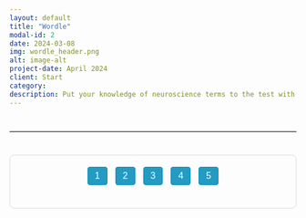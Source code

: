 ```yaml
---
layout: default
title: "Wordle"
modal-id: 2
date: 2024-03-08
img: wordle_header.png
alt: image-alt
project-date: April 2024
client: Start 
category: 
description: Put your knowledge of neuroscience terms to the test with five interactive Wordle games!
---
```


<!-- Optional visual separator between description and quiz -->
<hr class="wordle-quiz-separator">

<div class="wordle-quiz-container">
  <!-- Quiz Menu -->
  <div class="wordle-quiz-menu" style="text-align: center; margin-bottom: 20px;">
    <button onclick="showQuestion(1)" class="quiz-menu-button">1</button>
    <button onclick="showQuestion(2)" class="quiz-menu-button">2</button>
    <button onclick="showQuestion(3)" class="quiz-menu-button">3</button>
    <button onclick="showQuestion(4)" class="quiz-menu-button">4</button>
    <button onclick="showQuestion(5)" class="quiz-menu-button">5</button>
  </div>
<div class="quiz-question" id="question-1" style="display: none;">
  <iframe src="https://mywordle.strivemath.com/?word=ebjxwe" title="Wordle Puzzle 1" width="100%" height="600px" style="border: none;"></iframe>
</div>

<div class="quiz-question" id="question-2" style="display: none;">
  <iframe src="https://mywordle.strivemath.com/?word=yciwtgwz" title="Wordle Puzzle 2" width="100%" height="600px" style="border: none;"></iframe>
</div>

<div class="quiz-question" id="question-3" style="display: none;">
  <iframe src="https://mywordle.strivemath.com/?word=xojdw" title="Wordle Puzzle 3" width="100%" height="600px" style="border: none;"></iframe>
</div>

<div class="quiz-question" id="question-4" style="display: none;">
  <iframe src="https://mywordle.strivemath.com/?word=xfrly" title="Wordle Puzzle 4" width="100%" height="600px" style="border: none;"></iframe>
</div>

<div class="quiz-question" id="question-5" style="display: none;">
  <iframe src="https://mywordle.strivemath.com/?word=pvzqv" title="Wordle Puzzle 5" width="100%" height="600px" style="border: none;"></iframe>
</div>


<style>
/* Quiz container and menu styling */
.wordle-quiz-container {
  border: 1px solid #ddd;
  padding: 20px;
  border-radius: 8px;
  max-width: 800px;
  margin: 20px auto;
}
.quiz-menu-button {
  font-size: 16px;
  padding: 6px 12px;
  margin: 0 5px;
  cursor: pointer;
  border: 1px solid #008CBA;
  background-color: #008CBA;
  color: white;
  border-radius: 4px;
  transition: background-color 0.3s;
}
.quiz-menu-button:hover {
  background-color: #006494;
}
.quiz-menu-button.active {
  background-color: #006494;
}
.wordle-quiz-separator {
  margin: 40px auto;
  max-width: 800px;
  border: none;
  border-top: 2px solid #ddd;
}
</style>

<script>
// Function to show the selected Wordle question
function showQuestion(q) {
  // Hide all questions
  const questions = document.querySelectorAll('.quiz-question');
  questions.forEach(function(qEl) {
    qEl.style.display = 'none';
  });

  // Show the selected question
  document.getElementById('question-' + q).style.display = 'block';

  // Update button active state
  const buttons = document.querySelectorAll('.quiz-menu-button');
  buttons.forEach(function(btn, index) {
    btn.classList.remove('active');
    if (index === q - 1) btn.classList.add('active');
  });
}

// Show the first question on page load
document.addEventListener("DOMContentLoaded", function() {
  showQuestion(1);
});
</script>
